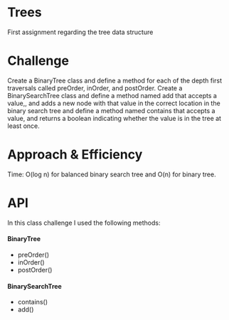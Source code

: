 # Trees
First assignment regarding the tree data structure

# Challenge  

Create a BinaryTree class and define a method for each of the depth first traversals called preOrder, inOrder, and postOrder.
Create a BinarySearchTree class and define a method named add that accepts a value,, and adds a new node with that value in the correct location in the binary search tree
and define a method named contains that  accepts a value, and returns a boolean indicating whether the value is in the tree at least once.


# Approach & Efficiency  
Time: O(log n) for balanced binary search tree and O(n) for binary tree.  

# API
In this class challenge I used the following methods:	
#### BinaryTree  
- preOrder()  
- inOrder()  
- postOrder()	  

#### BinarySearchTree  
- contains()  
- add()
